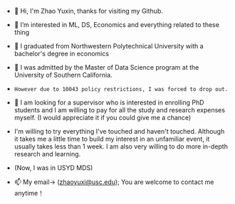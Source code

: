 - 👋 Hi, I'm Zhao Yuxin, thanks for visiting my Github.
- 👀 I’m interested in ML, DS, Economics and everything related to these thing
 
- 🌱 I graduated from Northwestern Polytechnical University with a bachelor's degree in economics
- 🌱 I was admitted by the Master of Data Science program at the University of Southern California. 
-     However due to 10043 policy restrictions, I was forced to drop out.
     
- 💞️ I am looking for a supervisor who is interested in enrolling PhD students and I am willing to pay for all the study and research expenses myself. (I would appreciate it if you could give me a chance)
- I'm willing to try everything I've touched and haven't touched. Although it takes me a little time to build my interest in an unfamiliar event, it usually takes less than 1 week. I am also very willing to do more in-depth research and learning.
- (Now, I was in USYD MDS)

- 📫 My email-> (zhaoyuxi@usc.edu); You are welcome to contact me anytime！

<!---
TYPEbisunderwater/TYPEbisunderwater is a ✨ special ✨ repository because its `README.md` (this file) appears on your GitHub profile.
You can click the Preview link to take a look at your changes.
--->
